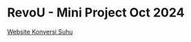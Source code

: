   RevoU - Mini Project Oct 2024
  ==============================
  
  [Website Konversi Suhu](https://rmp-temperature.incodiy.com/)
